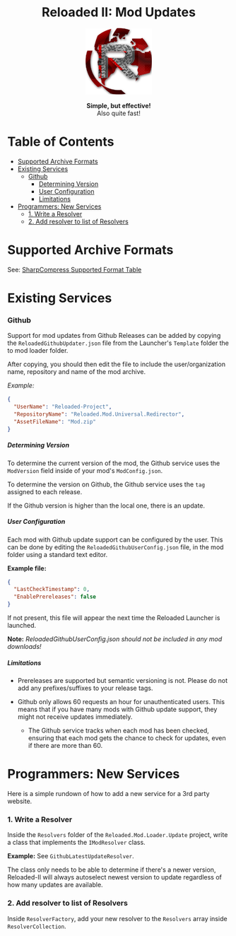 <div align="center">
	<h1>Reloaded II: Mod Updates</h1>
	<img src="./Images/Reloaded/Reloaded Logo.png" width="150" align="center" />
	<br/> <br/>
	<strong>Simple, but effective!</strong>
	<br/>
    Also quite fast!
</div>

# Table of Contents
- [Supported Archive Formats](#supported-archive-formats)
- [Existing Services](#existing-services)
    - [Github](#github)
        - [Determining Version](#determining-version)
        - [User Configuration](#user-configuration)
        - [Limitations](#limitations)
- [Programmers: New Services](#programmers-new-services)
    - [1. Write a Resolver](#1-write-a-resolver)
    - [2. Add resolver to list of Resolvers](#2-add-resolver-to-list-of-resolvers)

# Supported Archive Formats

See: [SharpCompress Supported Format Table](https://github.com/adamhathcock/sharpcompress/blob/master/FORMATS.md#supported-format-table)

# Existing Services

### Github

Support for mod updates from Github Releases can be added by copying the `ReloadedGithubUpdater.json` file from the Launcher's `Template` folder the to mod loader folder.

After copying, you should then edit the file to include the user/organization name, repository and name of the mod archive.

*Example:*

```json
{
  "UserName": "Reloaded-Project",
  "RepositoryName": "Reloaded.Mod.Universal.Redirector",
  "AssetFileName": "Mod.zip"
}
```

##### Determining Version
To determine the current version of the mod, the Github service uses the `ModVersion` field inside of your mod's `ModConfig.json`.

To determine the version on Github, the Github service uses the `tag` assigned to each release. 

If the Github version is higher than the local one, there is an update.

##### User Configuration

Each mod with Github update support can be configured by the user. This can be done by editing the `ReloadedGithubUserConfig.json`  file, in the mod folder using a standard text editor. 

**Example file:**
```json
{
  "LastCheckTimestamp": 0,
  "EnablePrereleases": false
}
```

If not present, this file will appear the next time the Reloaded Launcher is launched.

**Note:** *ReloadedGithubUserConfig.json should not be included in any mod downloads!*

##### Limitations
- Prereleases are supported but semantic versioning is not. Please do not add any prefixes/suffixes to your release tags.

- Github only allows 60 requests an hour for unauthenticated users. This means that if you have many mods with Github update support, they might not receive updates immediately.
	- The Github service tracks when each mod has been checked, ensuring that each mod gets the chance to check for updates, even if there are more than 60.

# Programmers: New Services

Here is a simple rundown of how to add a new service for a 3rd party website.

### 1. Write a Resolver
Inside the `Resolvers` folder of the `Reloaded.Mod.Loader.Update` project, write a class that implements the `IModResolver` class.

**Example:** See `GithubLatestUpdateResolver`.

The class only needs to be able to determine if there's a newer version, Reloaded-II will always autoselect newest version to update regardless of how many updates are available.

### 2. Add resolver to list of Resolvers

Inside `ResolverFactory`, add your new resolver to the `Resolvers` array inside `ResolverCollection`.